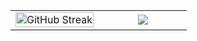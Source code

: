 <p align="center">
  <!--- stats (start) -->
<table align="center">
<tr border="none">
<td width="50%" align="center">
 <a href="https://git.io/streak-stats"><img src="https://github-readme-streak-stats.herokuapp.com?user=MeongGanas&theme=dark&hide_border=true&date_format=j%20M%5B%20Y%5D" alt="GitHub Streak" style="width:100%;" /></a>
</td>

<td width="50%" align="center">
  <img src="https://github-readme-stats.anuraghazra1.vercel.app/api/top-langs/?username=MeongGanas&theme=dark&hide_border=false&no-bg=true&no-frame=true&langs_count=10"/>
  </td>
</tr>
</table>
</p>

